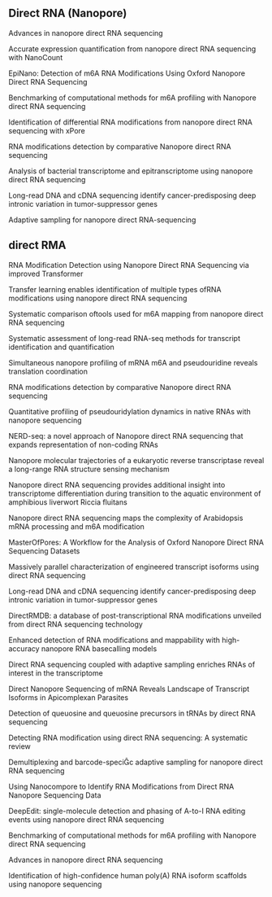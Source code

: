 
## Direct RNA (Nanopore)

Advances in nanopore direct RNA sequencing

Accurate expression quantification from nanopore direct RNA sequencing with NanoCount

EpiNano: Detection of m6A RNA Modifications Using Oxford Nanopore Direct RNA Sequencing

Benchmarking of computational methods for m6A profiling with Nanopore direct RNA sequencing

Identification of differential RNA modifications from nanopore direct RNA sequencing with xPore

RNA modifications detection by comparative Nanopore direct RNA sequencing

Analysis of bacterial transcriptome and epitranscriptome using nanopore direct RNA sequencing

Long-read DNA and cDNA sequencing identify cancer-predisposing deep intronic variation in tumor-suppressor genes

Adaptive sampling for nanopore direct RNA-sequencing



## direct RMA

RNA Modification Detection using Nanopore Direct RNA Sequencing via improved Transformer

Transfer learning enables identification of multiple types ofRNA modifications using nanopore direct RNA sequencing

Systematic comparison oftools used for m6A mapping from nanopore direct RNA sequencing

Systematic assessment of long-read RNA-seq methods for transcript identification and quantification

Simultaneous nanopore profiling of mRNA m6A and pseudouridine reveals translation coordination

RNA modifications detection by comparative Nanopore direct RNA sequencing

Quantitative profiling of pseudouridylation dynamics in native RNAs with nanopore sequencing

NERD-seq: a novel approach of Nanopore direct RNA sequencing that expands representation of non-coding RNAs

Nanopore molecular trajectories of a eukaryotic reverse transcriptase reveal a long-range RNA structure sensing mechanism

Nanopore direct RNA sequencing provides additional insight into transcriptome differentiation during transition to the aquatic environment of amphibious liverwort Riccia fluitans 

Nanopore direct RNA sequencing maps the complexity of Arabidopsis mRNA processing and m6A modification

MasterOfPores: A Workflow for the Analysis of Oxford Nanopore Direct RNA Sequencing Datasets

Massively parallel characterization of engineered transcript isoforms using direct RNA sequencing

Long-read DNA and cDNA sequencing identify cancer-predisposing deep intronic variation in tumor-suppressor genes

DirectRMDB: a database of post-transcriptional RNA modifications unveiled from direct RNA sequencing technology

Enhanced detection of RNA modifications and mappability with high-accuracy nanopore RNA basecalling models

Direct RNA sequencing coupled with adaptive sampling enriches RNAs of interest in the transcriptome

Direct Nanopore Sequencing of mRNA Reveals Landscape of Transcript Isoforms in Apicomplexan Parasites

Detection of queuosine and queuosine precursors in tRNAs by direct RNA sequencing

Detecting RNA modification using direct RNA sequencing: A systematic review

Demultiplexing and barcode-specic adaptive sampling for nanopore direct RNA sequencing

Using Nanocompore to Identify RNA Modifications from Direct RNA Nanopore Sequencing Data

DeepEdit: single-molecule detection and phasing of A-to-I RNA editing events using nanopore direct RNA sequencing

Benchmarking of computational methods for m6A profiling with Nanopore direct RNA sequencing

Advances in nanopore direct RNA sequencing

Identification of high-confidence human poly(A) RNA isoform scaffolds using nanopore sequencing

